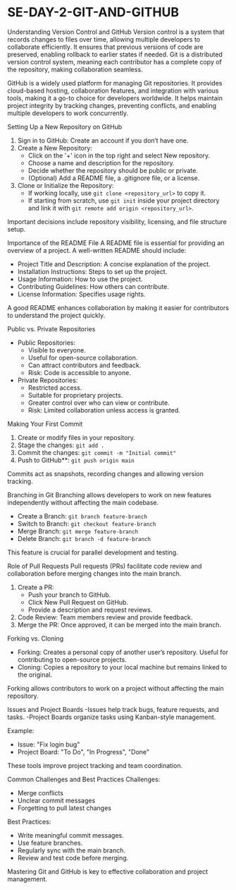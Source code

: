 # SE-DAY-2-GIT-AND-GITHUB
Understanding Version Control and GitHub
Version control is a system that records changes to files over time, allowing multiple developers to collaborate efficiently. It ensures that previous versions of code are preserved, enabling rollback to earlier states if needed. Git is a distributed version control system, meaning each contributor has a complete copy of the repository, making collaboration seamless.

GitHub is a widely used platform for managing Git repositories. It provides cloud-based hosting, collaboration features, and integration with various tools, making it a go-to choice for developers worldwide. It helps maintain project integrity by tracking changes, preventing conflicts, and enabling multiple developers to work concurrently.


 Setting Up a New Repository on GitHub
1. Sign in to GitHub: Create an account if you don’t have one.
2. Create a New Repository:
   - Click on the '+' icon in the top right and select New repository.
   - Choose a name and description for the repository.
   - Decide whether the repository should be public or private.
   - (Optional) Add a README file, a .gitignore file, or a license.
3. Clone or Initialize the Repository:
   - If working locally, use `git clone <repository_url>` to copy it.
   - If starting from scratch, use `git init` inside your project directory and link it with `git remote add origin <repository_url>`.

Important decisions include repository visibility, licensing, and file structure setup.



Importance of the README File
A README file is essential for providing an overview of a project. A well-written README should include:
- Project Title and Description: A concise explanation of the project.
- Installation Instructions: Steps to set up the project.
- Usage Information: How to use the project.
- Contributing Guidelines: How others can contribute.
- License Information: Specifies usage rights.

A good README enhances collaboration by making it easier for contributors to understand the project quickly.



 Public vs. Private Repositories
- Public Repositories:
  - Visible to everyone.
  - Useful for open-source collaboration.
  - Can attract contributors and feedback.
  - Risk: Code is accessible to anyone.
- Private Repositories:
  - Restricted access.
  - Suitable for proprietary projects.
  - Greater control over who can view or contribute.
  - Risk: Limited collaboration unless access is granted.



 Making Your First Commit
1. Create or modify files in your repository.
2. Stage the changes: `git add .`
3. Commit the changes: `git commit -m "Initial commit"`
4. Push to GitHub**: `git push origin main`

Commits act as snapshots, recording changes and allowing version tracking.



 Branching in Git
Branching allows developers to work on new features independently without affecting the main codebase.
- Create a Branch: `git branch feature-branch`
- Switch to Branch: `git checkout feature-branch`
- Merge Branch: `git merge feature-branch`
- Delete Branch: `git branch -d feature-branch`

This feature is crucial for parallel development and testing.



Role of Pull Requests
Pull requests (PRs) facilitate code review and collaboration before merging changes into the main branch.
1. Create a PR:
   - Push your branch to GitHub.
   - Click New Pull Request on GitHub.
   - Provide a description and request reviews.
2. Code Review: Team members review and provide feedback.
3. Merge the PR: Once approved, it can be merged into the main branch.



 Forking vs. Cloning
- Forking: Creates a personal copy of another user’s repository. Useful for contributing to open-source projects.
- Cloning: Copies a repository to your local machine but remains linked to the original.

Forking allows contributors to work on a project without affecting the main repository.



 Issues and Project Boards
-Issues help track bugs, feature requests, and tasks.
-Project Boards organize tasks using Kanban-style management.

Example:
- Issue: "Fix login bug"
- Project Board: "To Do", "In Progress", "Done"

These tools improve project tracking and team coordination.


 Common Challenges and Best Practices
 Challenges:
- Merge conflicts
- Unclear commit messages
- Forgetting to pull latest changes

Best Practices:
- Write meaningful commit messages.
- Use feature branches.
- Regularly sync with the main branch.
- Review and test code before merging.

Mastering Git and GitHub is key to effective collaboration and project management.

